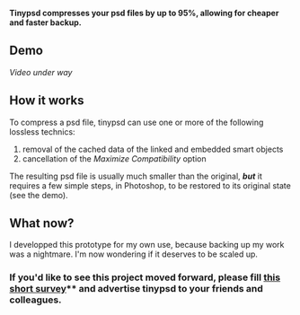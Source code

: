 **Tinypsd compresses your psd files by up to 95%, allowing for cheaper and faster backup.**

## Demo

*Video under way*

## How it works

To compress a psd file, tinypsd can use one or more of the following lossless technics:
1. removal of the cached data of the linked and embedded smart objects
2. cancellation of the *Maximize Compatibility* option

The resulting psd file is usually much smaller than the original, ***but*** it requires a few simple steps, in Photoshop, to be restored to its original state (see the  demo).

## What now?

I developped this prototype for my own use, because backing up my work was a nightmare. I'm now wondering if it deserves to be scaled up. 
### If you'd like to see this project moved forward, please fill [this short survey](https://docs.google.com/forms/d/e/1FAIpQLSdJUtbC4O7cmTQv2qjXZBuEoTOqfjzADHgMOqzgrqqjuWNCdg/viewform?usp=sf_link)** and advertise tinypsd to your friends and colleagues.

